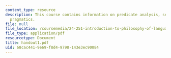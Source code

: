 ```yaml
---
content_type: resource
description: This course contains information on predicate analysis, semantics and
  pragmatics.
file: null
file_location: /coursemedia/24-251-introduction-to-philosophy-of-language-spring-2005/68cac4419e69f8d49798143e3ec90084_handout1.pdf
file_type: application/pdf
resourcetype: Document
title: handout1.pdf
uid: 68cac441-9e69-f8d4-9798-143e3ec90084
---
```

